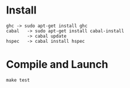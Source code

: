 # Install
    ghc -> sudo apt-get install ghc
    cabal   -> sudo apt-get install cabal-install
            -> cabal update
    hspec   -> cabal install hspec
# Compile and Launch
    make test
